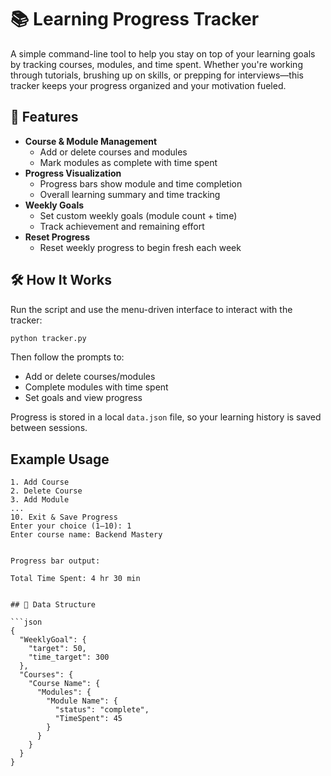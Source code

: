 # 📚 Learning Progress Tracker

A simple command-line tool to help you stay on top of your learning goals by tracking courses, modules, and time spent. Whether you're working through tutorials, brushing up on skills, or prepping for interviews—this tracker keeps your progress organized and your motivation fueled.

## 🚀 Features

- **Course & Module Management**
  - Add or delete courses and modules
  - Mark modules as complete with time spent
- **Progress Visualization**
  - Progress bars show module and time completion
  - Overall learning summary and time tracking
- **Weekly Goals**
  - Set custom weekly goals (module count + time)
  - Track achievement and remaining effort
- **Reset Progress**
  - Reset weekly progress to begin fresh each week

## 🛠️ How It Works

Run the script and use the menu-driven interface to interact with the tracker:

```bash
python tracker.py
```

Then follow the prompts to:
- Add or delete courses/modules
- Complete modules with time spent
- Set goals and view progress

Progress is stored in a local `data.json` file, so your learning history is saved between sessions.

##  Example Usage

```text
1. Add Course
2. Delete Course
3. Add Module
...
10. Exit & Save Progress
Enter your choice (1–10): 1
Enter course name: Backend Mastery


Progress bar output:

Total Time Spent: 4 hr 30 min


## 💾 Data Structure

```json
{
  "WeeklyGoal": {
    "target": 50,
    "time_target": 300
  },
  "Courses": {
    "Course Name": {
      "Modules": {
        "Module Name": {
          "status": "complete",
          "TimeSpent": 45
        }
      }
    }
  }
}
